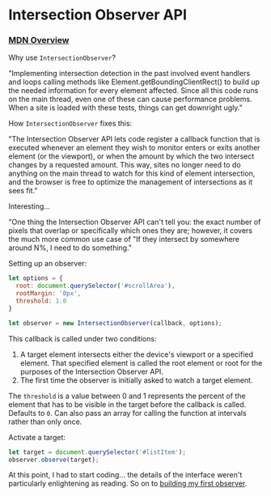 # Intersection Observer API

### [MDN Overview](https://developer.mozilla.org/en-US/docs/Web/API/Intersection_Observer_API)

Why use `IntersectionObserver`?

"Implementing intersection detection in the past involved event handlers and loops calling methods like Element.getBoundingClientRect() to build up the needed information for every element affected. Since all this code runs on the main thread, even one of these can cause performance problems. When a site is loaded with these tests, things can get downright ugly."

How `IntersectionObserver` fixes this:

"The Intersection Observer API lets code register a callback function that is executed whenever an element they wish to monitor enters or exits another element (or the viewport), or when the amount by which the two intersect changes by a requested amount. This way, sites no longer need to do anything on the main thread to watch for this kind of element intersection, and the browser is free to optimize the management of intersections as it sees fit."

Interesting...

"One thing the Intersection Observer API can't tell you: the exact number of pixels that overlap or specifically which ones they are; however, it covers the much more common use case of "If they intersect by somewhere around N%, I need to do something."


Setting up an observer:

```javascript
let options = {
  root: document.querySelector('#scrollArea'),
  rootMargin: '0px',
  threshold: 1.0
}

let observer = new IntersectionObserver(callback, options);
```

This callback is called under two conditions:

1. A target element intersects either the device's viewport or a specified element. That specified element is called the root element or root for the purposes of the Intersection Observer API.
2. The first time the observer is initially asked to watch a target element.

The `threshold` is a value between 0 and 1 represents the percent of the element that has to be visible in the target before the callback is called. Defaults to `0`. Can also pass an array for calling the function at intervals rather than only once.

Activate a target:

```javascript
let target = document.querySelector('#listItem');
observer.observe(target);
```

At this point, I had to start coding... the details of the interface weren't particularly enlightening as reading. So on to [building my first observer](./first-observer.md).
